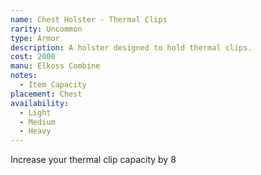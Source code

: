 ```yaml
---
name: Chest Holster - Thermal Clips
rarity: Uncommon
type: Armor
description: A holster designed to hold thermal clips.
cost: 2000
manu: Elkoss Combine
notes:
  - Item Capacity
placement: Chest
availability:
  - Light
  - Medium
  - Heavy
---
```

Increase your thermal clip capacity by 8
